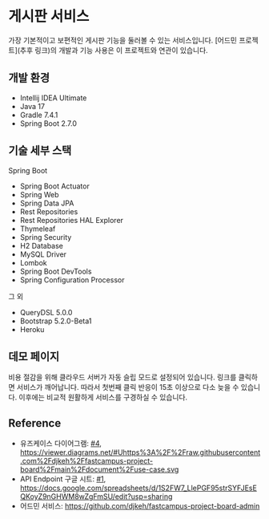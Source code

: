 # 게시판 서비스

가장 기본적이고 보편적인 게시판 기능을 둘러볼 수 있는 서비스입니다.
[어드민 프로젝트](추후 링크)의 개발과 기능 사용은 이 프로젝트와 연관이 있습니다.

## 개발 환경

* Intellij IDEA Ultimate
* Java 17
* Gradle 7.4.1
* Spring Boot 2.7.0

## 기술 세부 스택

Spring Boot

* Spring Boot Actuator
* Spring Web
* Spring Data JPA
* Rest Repositories
* Rest Repositories HAL Explorer
* Thymeleaf
* Spring Security
* H2 Database
* MySQL Driver
* Lombok
* Spring Boot DevTools
* Spring Configuration Processor

그 외

* QueryDSL 5.0.0
* Bootstrap 5.2.0-Beta1
* Heroku

## 데모 페이지

비용 절감을 위해 클라우드 서버가 자동 슬립 모드로 설정되어 있습니다. 링크를 클릭하면 서비스가 깨어납니다. 따라서 첫번째 클릭 반응이 15초 이상으로 다소 늦을 수 있습니다.
이후에는 비교적 원활하게 서비스를 구경하실 수 있습니다.

## Reference

* 유즈케이스 다이어그램: [#4](https://github.com/djkeh/fastcampus-project-board/issues/4), https://viewer.diagrams.net/#Uhttps%3A%2F%2Fraw.githubusercontent.com%2Fdjkeh%2Ffastcampus-project-board%2Fmain%2Fdocument%2Fuse-case.svg
* API Endpoint 구글 시트: [#1](https://github.com/djkeh/fastcampus-project-board/issues/1), https://docs.google.com/spreadsheets/d/1S2FW7_LlePGF95strSYFJEsEQKoyZ9nGHWM8wZgFmSU/edit?usp=sharing
* 어드민 서비스: https://github.com/djkeh/fastcampus-project-board-admin

